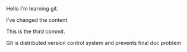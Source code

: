 Hello I'm learning git.

I've changed the content

This is the third commit.

Git is distributed version control system and prevents final doc problem
